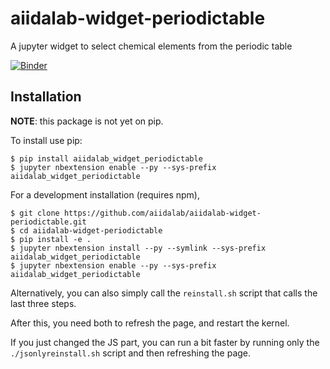 aiidalab-widget-periodictable
=============================

A jupyter widget to select chemical elements from the periodic table

[![Binder](https://mybinder.org/badge.svg)](https://mybinder.org/v2/gh/aiidalab/aiidalab-widget-periodictable/master?urlpath=apps/widget-demo.ipynb)

Installation
------------

**NOTE**: this package is not yet on pip.

To install use pip:

    $ pip install aiidalab_widget_periodictable
    $ jupyter nbextension enable --py --sys-prefix aiidalab_widget_periodictable


For a development installation (requires npm),

    $ git clone https://github.com/aiidalab/aiidalab-widget-periodictable.git
    $ cd aiidalab-widget-periodictable
    $ pip install -e .
    $ jupyter nbextension install --py --symlink --sys-prefix aiidalab_widget_periodictable
    $ jupyter nbextension enable --py --sys-prefix aiidalab_widget_periodictable

Alternatively, you can also simply call the `reinstall.sh` script that calls the last three steps.

After this, you need both to refresh the page, and restart the kernel.

If you just changed the JS part, you can run a bit faster by running only
the `./jsonlyreinstall.sh` script and then refreshing the page.